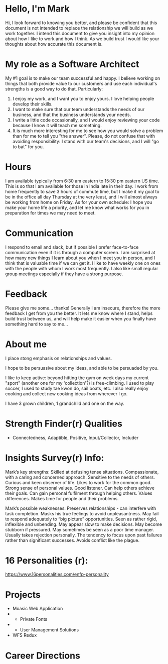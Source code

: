 # Hello, I'm Mark
Hi, I look forward to knowing you better, and please be confident that this document is not intended to replace the relationship we will build as we work together. I intend this document to give you insight into my opinion about how I like to work and how I think.  As we build trust I would like your thoughts about how accurate this document is.

# My role as a Software Architect
My #1 goal is to make our team successful and happy. I believe working on things that both provide value to our customers and use each individual's strengths is a good way to do that.  Particularly:
1. I enjoy my work, and I want you to enjoy yours.  I love helping people develop their skills.
1. I want to make sure that our team understands the needs of our business, and that the business understands your needs.
1. I write a little code occasionally, and I would enjoy reviewing your code because I know it will teach me something.
1. It is much more interesting for me to see how you would solve a problem than for me to tell you "the answer".  Please, do not confuse that with avoiding responsibility: I stand with our team's decisions, and I will "go to bat" for you.

# Hours
I am available typically from 6:30 am eastern to 15:30 pm eastern US time.  This is so that I am available for those in India late in their day.  I work from home frequently to save 3 hours of commute time, but I make it my goal to be in the office all day Thursday at the very least, and I will almost always be working from home on Friday.  As for your own schedule: I hope you make your home life a priority, and let me know what works for you in preparation for times we may need to meet.

# Communication
I respond to email and slack, but if possible I prefer face-to-face communication even if it is through a computer screen.  I am surprised at how many new things I learn about you when I meet you in person, and I think that is valuable time if we can get it.  I like to have weekly one on ones with the people with whom I work most frequently.  I also like small regular group meetings especially if they have a strong purpose.

# Feedback
Please give me some... thanks!  Generally I am insecure, therefore the more feedback I get from you the better.  It lets me know where I stand, helps build trust between us, and will help make it easier when you finally have something hard to say to me...

# About me
I place stong emphasis on relationships and values.

I hope to be persuasive about my ideas, and able to be persuaded by you.

I like to keep active: beyond hitting the gym on week days my current "sport" (another one for my 'collection'?) is free-climbing.  I used to play soccer, I used to study tae kwon do, sail boats, etc.  I also really enjoy cooking and collect new cooking ideas from wherever I go.

I have 3 grown children, 1 grandchild and one on the way.

# Strength Finder(r) Qualities
- Connectedness, Adaptible, Positive, Input/Collector, Includer

# Insights Survey(r) Info:
Mark’s key strengths:
Skilled at defusing tense situations.  Compassionate, with a caring and concerned approach. Sensitive to the needs of others.  Curious and keen observer of life.  Likes to work for the common good.  Strong sense of personal values.  Good listener. Can help others achieve their goals.  Can gain personal fulfilment through helping others.  Values differences.  Makes time for people and their problems.

Mark’s possible weaknesses:
Preserves relationships - can interfere with task completion.  Masks his true feelings to avoid unpleasantness.  May fail to respond adequately to “big picture” opportunities.  Seen as rather rigid, inflexible and unbending.  May appear slow to make decisions.  May become stubborn if pressured.  May sometimes be seen as a poor time manager.  Usually takes rejection personally.  The tendency to focus upon past failures rather than significant successes.  Avoids conflict like the plague.

# 16 Personalities (r):
https://www.16personalities.com/enfp-personality

# Projects
- Moasic Web Application
- - Private Fonts
- - User Management Solutions
- WFS Redux

# Career Directions


